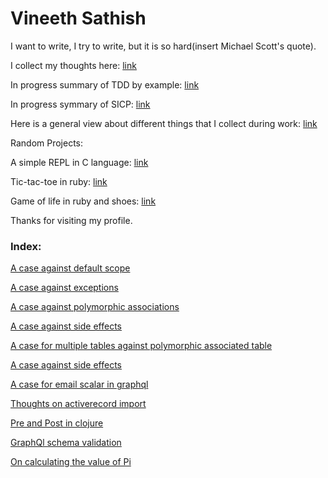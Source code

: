 # Vineeth Sathish

I want to write, I try to write, but it is so hard(insert Michael Scott's quote). 

I collect my thoughts here: [link](https://github.com/bsvin33t/bsvin33t)

In progress summary of TDD by example: [link](https://github.com/bsvin33t/tdd_by_example)

In progress symmary of SICP: [link](https://github.com/bsvin33t/sicp-notes)

Here is a general view about different things that I collect during work: [link](https://github.com/bsvin33t/bsvin33t/blob/master/challenges_faced.md)


Random Projects:

A simple REPL in C language: [link](https://github.com/bsvin33t/simple_c_repl)

Tic-tac-toe in ruby: [link](https://github.com/bsvin33t/tic-tac-toe)

Game of life in ruby and shoes: [link](https://github.com/bsvin33t/shoes-game-of-life)


Thanks for visiting my profile.


### Index:

[A case against default scope](https://github.com/bsvin33t/bsvin33t/blob/master/a_case_against_default_scope.md)

[A case against exceptions](https://github.com/bsvin33t/bsvin33t/blob/master/a_case_against_exceptions.md)

[A case against polymorphic associations](https://github.com/bsvin33t/bsvin33t/blob/master/a_case_against_polymorphic_association.md)

[A case against side effects](https://github.com/bsvin33t/bsvin33t/blob/master/a_case_against_side_effects.md)

[A case for multiple tables against polymorphic associated table](https://github.com/bsvin33t/bsvin33t/blob/master/a_case_for_multiple_tables_against_polymorphic_associated_table.md)

[A case against side effects](https://github.com/bsvin33t/bsvin33t/blob/master/a_case_against_side_effects.md)

[A case for email scalar in graphql](https://github.com/bsvin33t/bsvin33t/blob/master/a_case_for_email_graphql_scalar.md)

[Thoughts on activerecord import](https://github.com/bsvin33t/bsvin33t/blob/master/activerecord_import.md)

[Pre and Post in clojure](https://github.com/bsvin33t/bsvin33t/blob/master/clojure-pre-post.md)

[GraphQl schema validation](https://github.com/bsvin33t/bsvin33t/blob/master/graphql_schema_validation.md)

[On calculating the value of Pi](https://github.com/bsvin33t/bsvin33t/blob/master/on_calculating_pi.md)
